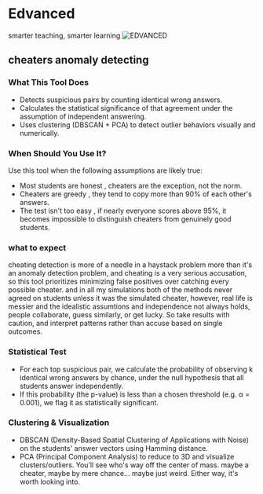 # Edvanced
smarter teaching, smarter learning
![EDVANCED](https://github.com/user-attachments/assets/fbfd7a1a-2be1-41cf-9560-449dae002ee8)



## cheaters anomaly detecting

### What This Tool Does

- Detects suspicious pairs by counting identical wrong answers.
- Calculates the statistical significance of that agreement under the assumption of independent answering.
- Uses clustering (DBSCAN + PCA) to detect outlier behaviors visually and numerically.


###  When Should You Use It?
Use this tool when the following assumptions are likely true:

 - Most students are honest , cheaters are the exception, not the norm.
 - Cheaters are greedy , they tend to copy more than 90% of each other's answers.
 - The test isn't too easy , if nearly everyone scores above 95%, it becomes impossible to distinguish cheaters from genuinely good students.
### what to expect
cheating detection is more of a needle in a haystack problem more than it's an anomaly detection problem, and cheating is a very serious accusation, 
so this tool prioritizes minimizing false positives over catching every possible cheater. and in all my simulations both of the methods never agreed on students unless it was the simulated cheater, however, real life is messier and the idealistic assumtions and independence not always holds, people collaborate, guess similarly, or get lucky. So take results with caution, and interpret patterns rather than accuse based on single outcomes.


### Statistical Test
- For each top suspicious pair, we calculate the probability of observing k identical wrong answers by chance, under the null hypothesis that all students answer independently.
- If this probability (the p-value) is less than a chosen threshold (e.g. α = 0.001), we flag it as statistically significant.

### Clustering & Visualization
- DBSCAN (Density-Based Spatial Clustering of Applications with Noise) on the students' answer vectors using Hamming distance.
- PCA (Principal Component Analysis) to reduce to 3D and visualize clusters/outliers.
You’ll see who's way off the center of mass. maybe a cheater, maybe by mere chance... maybe just weird. Either way, it's worth looking into.



